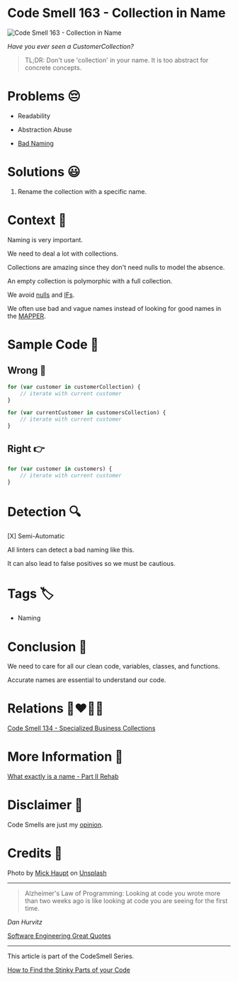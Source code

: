 # Code Smell 163 - Collection in Name
            
![Code Smell 163 - Collection in Name](Code%20Smell%20163%20-%20Collection%20in%20Name.jpg)

*Have you ever seen a CustomerCollection?*

> TL;DR: Don't use 'collection' in your name. It is too abstract for concrete concepts.

# Problems 😔 

- Readability

- Abstraction Abuse 

- [Bad Naming](https://github.com/mcsee/Software-Design-Articles/tree/main/Articles/Theory/What%20exactly%20is%20a%20name%20-%20Part%20II%20Rehab/readme.md)

# Solutions 😃

1. Rename the collection with a specific name.

# Context 💬

Naming is very important.

We need to deal a lot with collections.

Collections are amazing since they don't need nulls to model the absence.

An empty collection is polymorphic with a full collection.

We avoid [nulls](https://github.com/mcsee/Software-Design-Articles/tree/main/Articles/Theory/Null%20-%20The%20Billion%20Dollar%20Mistake/readme.md) and [IFs](https://github.com/mcsee/Software-Design-Articles/tree/main/Articles/Theory/How%20to%20Get%20Rid%20of%20Annoying%20IFs%20Forever/readme.md).

We often use bad and vague names instead of looking for good names in the [MAPPER](https://github.com/mcsee/Software-Design-Articles/tree/main/Articles/Theory/What%20is%20(wrong%20with)%20software/readme.md).

# Sample Code 📖

## Wrong 🚫

<!-- [Gist Url](https://gist.github.com/mcsee/685b6d202e94d8c5b410dafd15d8b5de) -->

```javascript
for (var customer in customerCollection) {
    // iterate with current customer
}

for (var currentCustomer in customersCollection) {
    // iterate with current customer
}
```

## Right 👉

<!-- [Gist Url](https://gist.github.com/mcsee/a8a2b41722dde835757f360a5d1f01d2) -->

```javascript
for (var customer in customers) {
    // iterate with current customer
}
```

# Detection 🔍

[X] Semi-Automatic 

All linters can detect a bad naming like this.

It can also lead to false positives so we must be cautious.

# Tags 🏷️

- Naming

# Conclusion 🏁

We need to care for all our clean code, variables, classes, and functions.

Accurate names are essential to understand our code.

# Relations 👩‍❤️‍💋‍👨

[Code Smell 134 - Specialized Business Collections](https://github.com/mcsee/Software-Design-Articles/tree/main/Articles/Code%20Smells/Code%20Smell%20134%20-%20Specialized%20Business%20Collections/readme.md)

# More Information 📕

[What exactly is a name - Part II Rehab](https://github.com/mcsee/Software-Design-Articles/tree/main/Articles/Theory/What%20exactly%20is%20a%20name%20-%20Part%20II%20Rehab/readme.md)

# Disclaimer 📘

Code Smells are just my [opinion](https://github.com/mcsee/Software-Design-Articles/tree/main/Articles/Blogging/I%20Wrote%20More%20than%2090%20Articles%20on%202021%20Here%20is%20What%20I%20Learned/readme.md).

# Credits 🙏

Photo by [Mick Haupt](https://unsplash.com/@rocinante_11) on [Unsplash](https://unsplash.com/s/photos/collector)
  
* * *

> Alzheimer's Law of Programming: Looking at code you wrote more than two weeks ago is like looking at code you are seeing for the first time.

_Dan Hurvitz_
 
[Software Engineering Great Quotes](https://github.com/mcsee/Software-Design-Articles/tree/main/Articles/Quotes/Software%20Engineering%20Great%20Quotes/readme.md)

* * *

This article is part of the CodeSmell Series.

[How to Find the Stinky Parts of your Code](https://github.com/mcsee/Software-Design-Articles/tree/main/Articles/Code%20Smells/How%20to%20Find%20the%20Stinky%20parts%20of%20your%20Code/readme.md)